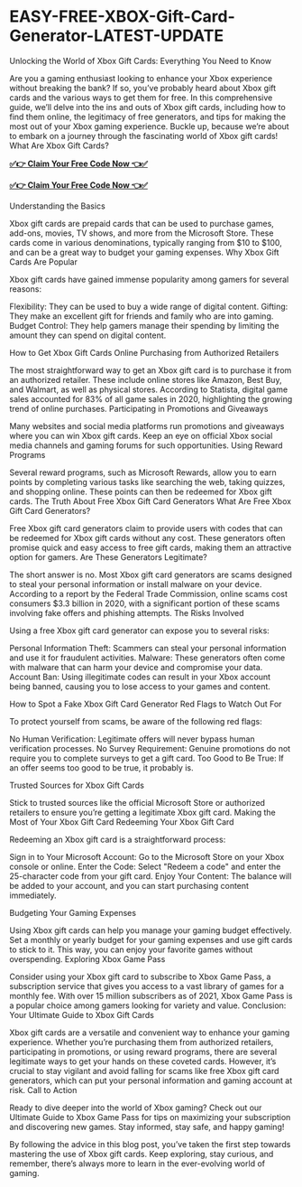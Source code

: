 # EASY-FREE-XBOX-Gift-Card-Generator-LATEST-UPDATE

Unlocking the World of Xbox Gift Cards: Everything You Need to Know

Are you a gaming enthusiast looking to enhance your Xbox experience without breaking the bank? If so, you’ve probably heard about Xbox gift cards and the various ways to get them for free. In this comprehensive guide, we’ll delve into the ins and outs of Xbox gift cards, including how to find them online, the legitimacy of free generators, and tips for making the most out of your Xbox gaming experience. Buckle up, because we’re about to embark on a journey through the fascinating world of Xbox gift cards! What Are Xbox Gift Cards?

**[✅👉 Claim Your Free Code Now 👈✅](https://proofferzones.com/all-free-xbox-card/)**

**[✅👉 Claim Your Free Code Now 👈✅](https://proofferzones.com/all-free-xbox-card/)**

Understanding the Basics

Xbox gift cards are prepaid cards that can be used to purchase games, add-ons, movies, TV shows, and more from the Microsoft Store. These cards come in various denominations, typically ranging from $10 to $100, and can be a great way to budget your gaming expenses. Why Xbox Gift Cards Are Popular

Xbox gift cards have gained immense popularity among gamers for several reasons:

Flexibility: They can be used to buy a wide range of digital content. Gifting: They make an excellent gift for friends and family who are into gaming. Budget Control: They help gamers manage their spending by limiting the amount they can spend on digital content.

How to Get Xbox Gift Cards Online Purchasing from Authorized Retailers

The most straightforward way to get an Xbox gift card is to purchase it from an authorized retailer. These include online stores like Amazon, Best Buy, and Walmart, as well as physical stores. According to Statista, digital game sales accounted for 83% of all game sales in 2020, highlighting the growing trend of online purchases. Participating in Promotions and Giveaways

Many websites and social media platforms run promotions and giveaways where you can win Xbox gift cards. Keep an eye on official Xbox social media channels and gaming forums for such opportunities. Using Reward Programs

Several reward programs, such as Microsoft Rewards, allow you to earn points by completing various tasks like searching the web, taking quizzes, and shopping online. These points can then be redeemed for Xbox gift cards. The Truth About Free Xbox Gift Card Generators What Are Free Xbox Gift Card Generators?

Free Xbox gift card generators claim to provide users with codes that can be redeemed for Xbox gift cards without any cost. These generators often promise quick and easy access to free gift cards, making them an attractive option for gamers. Are These Generators Legitimate?

The short answer is no. Most Xbox gift card generators are scams designed to steal your personal information or install malware on your device. According to a report by the Federal Trade Commission, online scams cost consumers $3.3 billion in 2020, with a significant portion of these scams involving fake offers and phishing attempts. The Risks Involved

Using a free Xbox gift card generator can expose you to several risks:

Personal Information Theft: Scammers can steal your personal information and use it for fraudulent activities. Malware: These generators often come with malware that can harm your device and compromise your data. Account Ban: Using illegitimate codes can result in your Xbox account being banned, causing you to lose access to your games and content.

How to Spot a Fake Xbox Gift Card Generator Red Flags to Watch Out For

To protect yourself from scams, be aware of the following red flags:

No Human Verification: Legitimate offers will never bypass human verification processes. No Survey Requirement: Genuine promotions do not require you to complete surveys to get a gift card. Too Good to Be True: If an offer seems too good to be true, it probably is.

Trusted Sources for Xbox Gift Cards

Stick to trusted sources like the official Microsoft Store or authorized retailers to ensure you’re getting a legitimate Xbox gift card. Making the Most of Your Xbox Gift Card Redeeming Your Xbox Gift Card

Redeeming an Xbox gift card is a straightforward process:

Sign in to Your Microsoft Account: Go to the Microsoft Store on your Xbox console or online. Enter the Code: Select "Redeem a code" and enter the 25-character code from your gift card. Enjoy Your Content: The balance will be added to your account, and you can start purchasing content immediately.

Budgeting Your Gaming Expenses

Using Xbox gift cards can help you manage your gaming budget effectively. Set a monthly or yearly budget for your gaming expenses and use gift cards to stick to it. This way, you can enjoy your favorite games without overspending. Exploring Xbox Game Pass

Consider using your Xbox gift card to subscribe to Xbox Game Pass, a subscription service that gives you access to a vast library of games for a monthly fee. With over 15 million subscribers as of 2021, Xbox Game Pass is a popular choice among gamers looking for variety and value. Conclusion: Your Ultimate Guide to Xbox Gift Cards

Xbox gift cards are a versatile and convenient way to enhance your gaming experience. Whether you’re purchasing them from authorized retailers, participating in promotions, or using reward programs, there are several legitimate ways to get your hands on these coveted cards. However, it’s crucial to stay vigilant and avoid falling for scams like free Xbox gift card generators, which can put your personal information and gaming account at risk. Call to Action

Ready to dive deeper into the world of Xbox gaming? Check out our Ultimate Guide to Xbox Game Pass for tips on maximizing your subscription and discovering new games. Stay informed, stay safe, and happy gaming!

By following the advice in this blog post, you’ve taken the first step towards mastering the use of Xbox gift cards. Keep exploring, stay curious, and remember, there’s always more to learn in the ever-evolving world of gaming.
